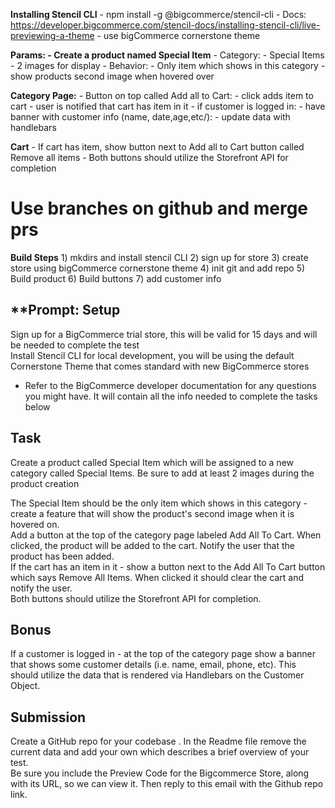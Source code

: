 
**Installing Stencil CLI**
	- npm install -g @bigcommerce/stencil-cli
	- Docs:  https://developer.bigcommerce.com/stencil-docs/installing-stencil-cli/live-previewing-a-theme
	- use bigCommerce cornerstone theme


**Params: 
	- Create a product named Special Item** 
		- Category: 
			- Special Items
		- 2 images for display
		- Behavior:
			- Only item which shows in this category
			- show products second image when hovered over

**Category Page:** 
		- Button on top called Add all to Cart:
			- click adds item to cart
			- user is notified that cart has item in it
			- if customer is logged in: 
				- have banner with customer info (name, date,age,etc/):
					- update data with handlebars

**Cart**
	- If cart has item, show button next to Add all to Cart button called Remove all items
	- Both buttons should utilize the Storefront API for completion


# Use branches on github and merge prs 

**Build Steps**
	1) mkdirs and install stencil CLI
	2) sign up for store
	3) create store using bigCommerce cornerstone theme
	4) init git and add repo
	5) Build product
	6) Build buttons
	7) add customer info

**Prompt:
Setup  
----------  
Sign up for a BigCommerce trial store, this will be valid for 15 days and will be needed to complete the test  
Install Stencil CLI for local development, you will be using the default Cornerstone Theme that comes standard with new BigCommerce stores  
  
* Refer to the BigCommerce developer documentation for any questions you might have. It will contain all the info needed to complete the tasks below  
  
  
Task  
----------  
Create a product called Special Item which will be assigned to a new category called Special Items. Be sure to add at least 2 images during the product creation  
  
The Special Item should be the only item which shows in this category - create a feature that will show the product's second image when it is hovered on.  
Add a button at the top of the category page labeled Add All To Cart. When clicked, the product will be added to the cart. Notify the user that the product has been added.  
If the cart has an item in it - show a button next to the Add All To Cart button which says Remove All Items. When clicked it should clear the cart and notify the user.  
Both buttons should utilize the Storefront API for completion.  
  
Bonus  
----------  
If a customer is logged in - at the top of the category page show a banner that shows some customer details (i.e. name, email, phone, etc). This should utilize the data that is rendered via Handlebars on the Customer Object.  
  
Submission  
--------------------  
Create a GitHub repo for your codebase . In the Readme file remove the current data and add your own which describes a brief overview of your test.  
Be sure you include the Preview Code for the Bigcommerce Store, along with its URL, so we can view it. Then reply to this email with the Github repo link.